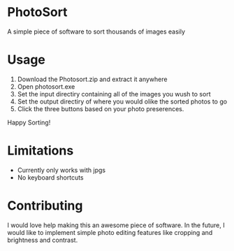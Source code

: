 # PhotoSort
A simple piece of software to sort thousands of images easily

# Usage
1. Download the Photosort.zip and extract it anywhere
2. Open photosort.exe
3. Set the input directiry containing all of the images you wush to sort
4. Set the output directiry of where you would olike the sorted photos to go
5. Click the three buttons based on your photo preserences. 

Happy Sorting!

# Limitations
- Currently only works with jpgs
- No keyboard shortcuts

# Contributing
I would love help making this an awesome piece of software. In the future, I would like to implement simple photo editing features like cropping and brightness and contrast. 

